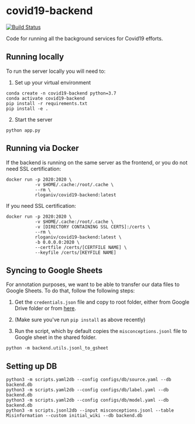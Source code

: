 # covid19-backend

[![Build Status](https://travis-ci.com/ucinlp/covid19-backend.svg?branch=master)](https://travis-ci.com/ucinlp/covid19-backend)

Code for running all the background services for Covid19 efforts.

## Running locally

To run the server locally you will need to:

1. Set up your virtual environment
```{bash}
conda create -n covid19-backend python=3.7
conda activate covid19-backend
pip install -r requirements.txt
pip install -e .
```

2. Start the server
```{bash}
python app.py
```

## Running via Docker

If the backend is running on the same server as the frontend, or you do not need SSL certification:
```{bash}
docker run -p 2020:2020 \
           -v $HOME/.cache:/root/.cache \
           --rm \
           rloganiv/covid19-backend:latest
```

If you need SSL certification:

```{bash}
docker run -p 2020:2020 \
           -v $HOME/.cache:/root/.cache \
           -v [DIRECTORY CONTAINING SSL CERTS]:/certs \
           --rm \
           rloganiv/covid19-backend:latest \
           -b 0.0.0.0:2020 \
           --certfile /certs/[CERTFILE NAME] \
           --keyfile /certs/[KEYFILE NAME]
```

## Syncing to Google Sheets

For annotation purposes, we want to be able to transfer our data files to Google Sheets. To do that, follow the following steps:

1. Get the `credentials.json` file and copy to root folder, either from Google Drive folder or from [here](https://developers.google.com/sheets/api/quickstart/python).

2. (Make sure you've run `pip install` as above recently)

3. Run the script, which by default copies the `misconceptions.jsonl` file to Google sheet in the shared folder.

```(bash)
python -m backend.utils.jsonl_to_gsheet
```

## Setting up DB
```
python3 -m scripts.yaml2db --config configs/db/source.yaml --db backend.db
python3 -m scripts.yaml2db --config configs/db/label.yaml --db backend.db
python3 -m scripts.yaml2db --config configs/db/model.yaml --db backend.db
python3 -m scripts.jsonl2db --input misconceptions.jsonl --table Misinformation --custom initial_wiki --db backend.db
```